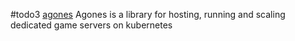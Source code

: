 #todo3 
[agones](https://agones.dev)
Agones is a library for hosting, running and scaling dedicated game servers on kubernetes